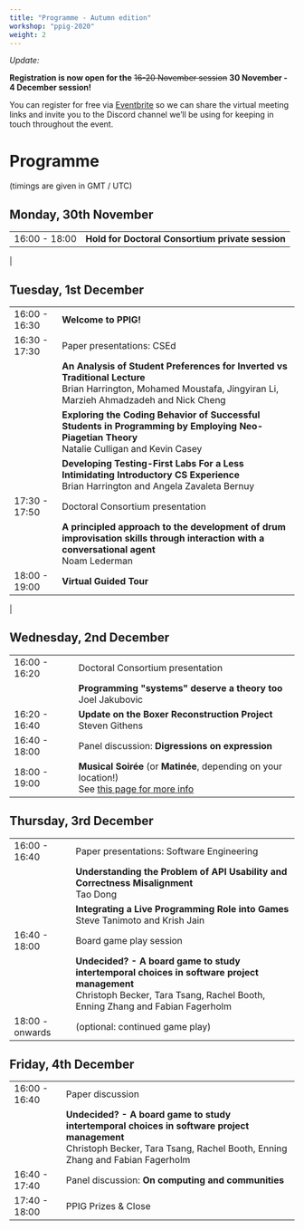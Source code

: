 ```yaml
---
title: "Programme - Autumn edition"
workshop: "ppig-2020"
weight: 2
---
```


*Update:*

**Registration is now open for the** ~~16-20 November session~~ **30 November - 4 December session!**

You can register for free via [Eventbrite](https://www.eventbrite.com/e/ppig-2020-tickets-125206129905) so we can share the virtual meeting links and invite you to the Discord channel we’ll be using for keeping in touch throughout the event.


# Programme

(timings are given in GMT / UTC)

<style>
.workshop-content table th:first-of-type {
  min-width: 100px;
}
td em {
  padding-left: 6px;
}
</style>

## Monday, 30th November

|               |                   |
| ------------- | ----------------- |
| 16:00 - 18:00 | **Hold for Doctoral Consortium private session** |
|

## Tuesday, 1st December

|               |                   |
| ------------- | ----------------- |
| 16:00 - 16:30 | **Welcome to PPIG!** |
| 16:30 - 17:30 | Paper presentations: CSEd |
|               | **An Analysis of Student Preferences for Inverted vs Traditional Lecture** <br> Brian Harrington, Mohamed Moustafa, Jingyiran Li, Marzieh Ahmadzadeh and Nick Cheng |
|               | **Exploring the Coding Behavior of Successful Students in Programming by Employing Neo-Piagetian Theory** <br> Natalie Culligan and Kevin Casey |
|               | **Developing Testing-First Labs For a Less Intimidating Introductory CS Experience** <br> Brian Harrington and Angela Zavaleta Bernuy |
| 17:30 - 17:50 | Doctoral Consortium presentation |
|               | **A principled approach to the development of drum improvisation skills through interaction with a conversational agent** <br> Noam Lederman |
| 18:00 - 19:00 | **Virtual Guided Tour** |
|


## Wednesday, 2nd December

|               |           |
| ------------- | --------- |
| 16:00 - 16:20 | Doctoral Consortium presentation |
|               | **Programming "systems" deserve a theory too** <br> Joel Jakubovic |
| 16:20 - 16:40 | **Update on the Boxer Reconstruction Project** <br> Steven Githens
| 16:40 - 18:00 | Panel discussion: **Digressions on expression** |
| 18:00 - 19:00 | **Musical Soirée** (or **Matinée**, depending on your location!) <br> See [this page for more info](../social-autumn#ppig-music-session-wednesday-december-2-6pm-utc--1pm-eastern--10am-pacific)|


## Thursday, 3rd December

|               |           |
| ------------- | --------- |
| 16:00 - 16:40 | Paper presentations: Software Engineering |
|               | **Understanding the Problem of API Usability and Correctness Misalignment** <br> Tao Dong |
|               | **Integrating a Live Programming Role into Games** <br> Steve Tanimoto and Krish Jain |
| 16:40 - 18:00 | Board game play session |
|               | **Undecided? - A board game to study intertemporal choices in software project management** <br> Christoph Becker, Tara Tsang, Rachel Booth, Enning Zhang and Fabian Fagerholm |
| 18:00 - onwards | (optional: continued game play) |


## Friday, 4th December

|               |           |
| ------------- | --------- |
| 16:00 - 16:40 | Paper discussion |
|               | **Undecided? - A board game to study intertemporal choices in software project management** <br> Christoph Becker, Tara Tsang, Rachel Booth, Enning Zhang and Fabian Fagerholm |
| 16:40 - 17:40 | Panel discussion: **On computing and communities** |
| 17:40 - 18:00 | PPIG Prizes & Close |
